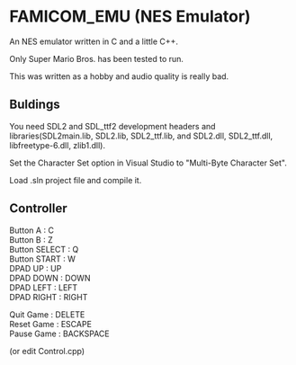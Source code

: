 # FAMICOM_EMU (NES Emulator)

An NES emulator written in C and a little C++.

Only Super Mario Bros. has been tested to run.

This was written as a hobby and audio quality is really bad.

## Buldings

You need SDL2 and SDL_ttf2 development headers and libraries(SDL2main.lib, SDL2.lib, SDL2_ttf.lib, and SDL2.dll, SDL2_ttf.dll, libfreetype-6.dll, zlib1.dll).

Set the Character Set option in Visual Studio to "Multi-Byte Character Set".

Load .sln project file and compile it.

## Controller

Button A : C  
Button B : Z  
Button SELECT : Q  
Button START : W  
DPAD UP : UP  
DPAD DOWN : DOWN  
DPAD LEFT : LEFT  
DPAD RIGHT : RIGHT  

Quit Game : DELETE  
Reset Game : ESCAPE  
Pause Game : BACKSPACE  

(or edit Control.cpp)

